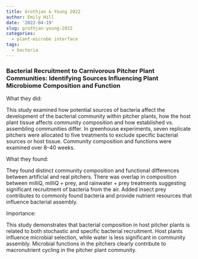 ```yaml
---
title: Grothjan & Young 2022
author: Emily Hill
date: '2022-04-19'
slug: grothjan-young-2022
categories:
  - plant-microbe interface
tags:
  - bacteria
---
```


### Bacterial Recruitment to Carnivorous Pitcher Plant Communities: Identifying Sources Influencing Plant Microbiome Composition and Function

What they did: 

This study examined how potential sources of bacteria affect the development of the bacterial community within pitcher plants, how the host plant tissue affects community composition and how established vs. assembling communities differ. In greenhouse experiments, seven replicate pitchers were allocated to five treatments to exclude specific bacterial sources or host tissue. Community composition and functions were examined over 8–40 weeks.

What they found: 

They found distinct community composition and functional differences between artificial and real pitchers. There was overlap in composition between milliQ, milliQ + prey, and rainwater + prey treatments suggesting significant recruitment of bacteria from the air. Added insect prey contributes to  commonly found bacteria and provide nutrient resources that influence bacterial assembly. 

Importance:

This study demonstrates that bacterial composition in host pitcher plants is related to both stochastic and specific bacterial recruitment. Host plants influence microbial selection, while water is less significant in community assembly. Microbial functions in the pitchers clearly contribute to macronutrient cycling in the pitcher plant community. 



